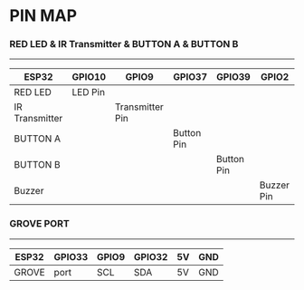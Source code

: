 ﻿# PIN MAP

### RED LED & IR Transmitter & BUTTON A & BUTTON B
----
| ESP32 | GPIO10 | GPIO9 | GPIO37 | GPIO39 | GPIO2 |
| --- | --- | --- | --- | --- | --- |
|RED LED|LED Pin|
|IR Transmitter| | Transmitter Pin |
|BUTTON A | ||Button Pin |
|BUTTON B| |||Button Pin |
Buzzer|||||Buzzer Pin

### GROVE PORT
------
| ESP32 | GPIO33| GPIO9 | GPIO32| 5V| GND| 
| --- | --- | --- | --- | --- | --- |
|GROVE | port | SCL | SDA | 5V | GND |